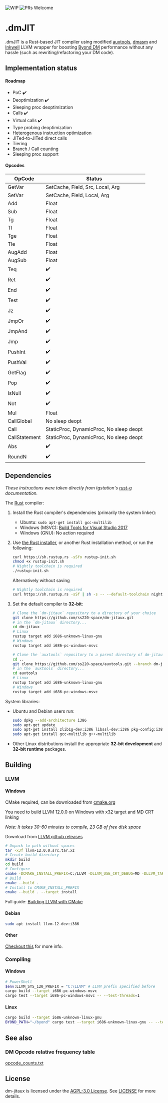 ![WIP](https://img.shields.io/badge/-WIP-yellow) 
![PRs Welcome](https://img.shields.io/badge/PRs-welcome-brightgreen.svg?style=flat-square)
# .dmJIT

.dmJIT is a Rust-based JIT compiler using modified [auxtools](https://github.com/ss220-space/auxtools), [dmasm](https://github.com/ss220-space/dmasm) and [Inkwell](https://github.com/TheDan64/inkwell) LLVM wrapper for boosting [Byond DM](http://www.byond.com) performance without any hassle (such as rewriting/refactoring your DM code).

## Implementation status
#### Roadmap
- PoC ✔️
- Deoptimization ✔️
- Sleeping proc deoptimization
- Calls ✔️
- Virtual calls ✔️
- Type probing deoptimization 
- Heterogenous instruction optimization
- JITed-to-JITed direct calls
- Tiering
- Branch / Call counting
- Sleeping proc support


#### Opcodes
|OpCode|Status| 
|------|------|
|GetVar|SetCache, Field, Src, Local, Arg|
|SetVar|SetCache, Field, Local, Arg|
|Add|Float|
|Sub|Float|
|Tg|Float|
|Tl|Float|
|Tge|Float|
|Tle|Float|
|AugAdd|Float|
|AugSub|Float|
|Teq|✔️|
|Ret|✔️|
|End|✔️|
|Test|✔️|
|Jz|✔️|
|JmpOr|✔️|
|JmpAnd|✔️|
|Jmp|✔️|
|PushInt|✔️|
|PushVal|✔️|
|GetFlag|✔️|
|Pop|✔️|
|IsNull|✔️|
|Not|✔️|
|Mul|Float|
|CallGlobal|No sleep deopt|
|Call|StaticProc, DynamicProc, No sleep deopt|
|CallStatement|StaticProc, DynamicProc, No sleep deopt|
|Abs|✔️|
|RoundN|✔️|

## Dependencies
*These instructions were taken directly from tgstation's [rust-g](https://github.com/tgstation/rust-g) documentation.*

The [Rust] compiler:

1. Install the Rust compiler's dependencies (primarily the system linker):

    * Ubuntu: `sudo apt-get install gcc-multilib`
    * Windows (MSVC): [Build Tools for Visual Studio 2017][msvc]
    * Windows (GNU): No action required

1. Use [the Rust installer](https://rustup.rs/), or another Rust installation method,
   or run the following:

    ```sh
    curl https://sh.rustup.rs -sSfo rustup-init.sh
    chmod +x rustup-init.sh
    # Nightly toolchain is required
    ./rustup-init.sh
    ```
    Alternatively without saving
    ```sh
    # Nightly toolchain is required
    curl https://sh.rustup.rs -sSf | sh -s -- --default-toolchain nightly
    ```

1. Set the default compiler to **32-bit**:

    ```sh
    # Clone the `dm-jitaux` repository to a directory of your choice
    git clone https://github.com/ss220-space/dm-jitaux.git
    # in the `dm-jitaux` directory...
    cd dm-jitaux
    # Linux
    rustup target add i686-unknown-linux-gnu
    # Windows
    rustup target add i686-pc-windows-msvc
   
    # Clone the `auxtools` repository to a parent directory of dm-jitaux
    cd ..
    git clone https://github.com/ss220-space/auxtools.git --branch dm-jitaux
    # in the `auxtools` directory...
    cd auxtools
    # Linux
    rustup target add i686-unknown-linux-gnu
    # Windows
    rustup target add i686-pc-windows-msvc
    ```

System libraries:

* Ubuntu and Debian users run:

    ```sh
    sudo dpkg --add-architecture i386
    sudo apt-get update
    sudo apt-get install zlib1g-dev:i386 libssl-dev:i386 pkg-config:i386
    sudo apt-get install gcc-multilib g++-multilib
    ```

* Other Linux distributions install the appropriate **32-bit development** and **32-bit runtime** packages.

## Building
### LLVM
#### Windows
CMake required, can be downloaded from [cmake.org](https://cmake.org/download/)

You need to build LLVM 12.0.0 on Windows with x32 target and MD CRT linking

*Note: It takes 30-60 minutes to compile, 23 GB of free disk space*

Download from [LLVM github releases](https://github.com/llvm/llvm-project/releases/download/llvmorg-12.0.0/llvm-12.0.0.src.tar.xz)
```sh
# Unpack to path without spaces 
tar -xJf llvm-12.0.0.src.tar.xz
# Create build directory
mkdir build
cd build
# Configure 
cmake -DCMAKE_INSTALL_PREFIX=C:/LLVM -DLLVM_USE_CRT_DEBUG=MD -DLLVM_TARGETS_TO_BUILD="X86" -Thost=x86 -A Win32 ../llvm-12.0.0.src/
# Build
cmake --build .
# Install to CMAKE_INSTALL_PREFIX
cmake --build . --target install
```

Full guide: [Building LLVM with CMake](https://llvm.org/docs/CMake.html) 

#### Debian
```sh
sudo apt install llvm-12-dev:i386
```
#### Other
[Checkout this](https://apt.llvm.org/) for more info.

### Compiling

#### Windows
```sh
# PowerShell
$env:LLVM_SYS_120_PREFIX = "C:\LLVM" # LLVM prefix specified before
cargo build --target i686-pc-windows-msvc
cargo test --target i686-pc-windows-msvc -- --test-threads=1
```
#### Linux
```sh
cargo build --target i686-unknown-linux-gnu
BYOND_PATH="~/byond" cargo test --target i686-unknown-linux-gnu -- --test-threads=1
```

## See also
### DM Opcode relative frequency table
[opcode_counts.txt](opcode_counts.txt)

## License

dm-jitaux is licensed under the  [AGPL-3.0 License](https://ru.wikipedia.org/wiki/GNU_Affero_General_Public_License). See [LICENSE](https://github.com/ss220-space/dm-jitaux/blob/main/LICENSE)  for more details.

[Rust]: https://rust-lang.org
[msvc]: https://visualstudio.microsoft.com/thank-you-downloading-visual-studio/?sku=BuildTools&rel=15
